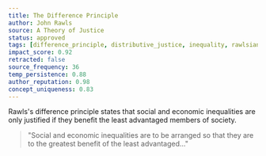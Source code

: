 ```yaml
---
title: The Difference Principle
author: John Rawls
source: A Theory of Justice
status: approved
tags: [difference_principle, distributive_justice, inequality, rawlsian_ethics, fairness]
impact_score: 0.92
retracted: false
source_frequency: 36
temp_persistence: 0.88
author_reputation: 0.98
concept_uniqueness: 0.83
---
```


Rawls's difference principle states that social and economic inequalities are only justified if they benefit the least advantaged members of society.

> "Social and economic inequalities are to be arranged so that they are to the greatest benefit of the least advantaged..."